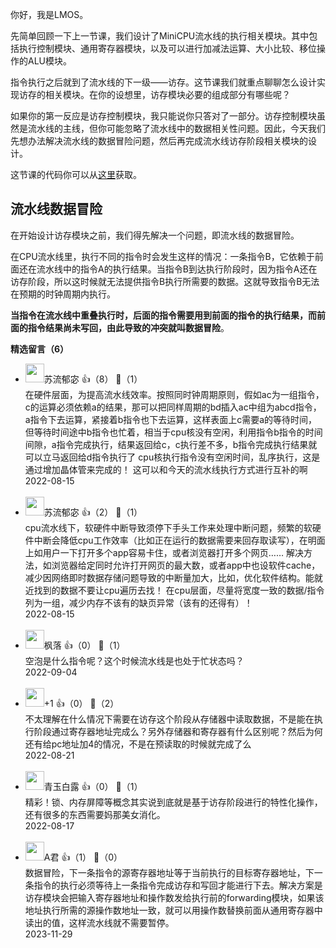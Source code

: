 你好，我是LMOS。

先简单回顾一下上一节课，我们设计了MiniCPU流水线的执行相关模块。其中包括执行控制模块、通用寄存器模块，以及可以进行加减法运算、大小比较、移位操作的ALU模块。

指令执行之后就到了流水线的下一级——访存。这节课我们就重点聊聊怎么设计实现访存的相关模块。在你的设想里，访存模块必要的组成部分有哪些呢？

如果你的第一反应是访存控制模块，我只能说你只答对了一部分。访存控制模块虽然是流水线的主线，但你可能忽略了流水线中的数据相关性问题。因此，今天我们先想办法解决流水线的数据冒险问题，然后再完成流水线访存阶段相关模块的设计。

这节课的代码你可以从[这里](https://gitee.com/lmos/Geek-time-computer-foundation/tree/master/lesson06~11/mini_cpu)获取。

## 流水线数据冒险

在开始设计访存模块之前，我们得先解决一个问题，即流水线的数据冒险。

在CPU流水线里，执行不同的指令时会发生这样的情况：一条指令B，它依赖于前面还在流水线中的指令A的执行结果。当指令B到达执行阶段时，因为指令A还在访存阶段，所以这时候就无法提供指令B执行所需要的数据。这就导致指令B无法在预期的时钟周期内执行。

**当指令在流水线中重叠执行时，后面的指令需要用到前面的指令的执行结果，而前面的指令结果尚未写回，由此导致的冲突就叫数据冒险**。
<div><strong>精选留言（6）</strong></div><ul>
<li><img src="https://static001.geekbang.org/account/avatar/00/29/a6/ad/e65aec4c.jpg" width="30px"><span>苏流郁宓</span> 👍（8） 💬（1）<div>在硬件层面，为提高流水线效率。按照同时钟周期原则，假如ac为一组指令，c的运算必须依赖a的结果，那可以把同样周期的bd插入ac中组为abcd指令，a指令下去运算，紧接着b指令也下去运算，这样表面上c需要a的等待时间，但等待时间途中b指令也忙着，相当于cpu核没有空闲，利用指令b指令的时间间隙，a指令完成执行，结果返回给c，c执行差不多，b指令完成执行结果就可以立马返回给d指令执行了
cpu核执行指令没有空闲时间，乱序执行，这是通过增加晶体管来完成的！
这可以和今天的流水线执行方式进行互补的啊</div>2022-08-15</li><br/><li><img src="https://static001.geekbang.org/account/avatar/00/29/a6/ad/e65aec4c.jpg" width="30px"><span>苏流郁宓</span> 👍（2） 💬（1）<div>cpu流水线下，软硬件中断导致须停下手头工作来处理中断问题，频繁的软硬件中断会降低cpu工作效率（比如正在运行的数据需要来回存取读写），在明面上如用户一下打开多个app容易卡住，或者浏览器打开多个网页……
解决方法，如浏览器给定同时允许打开网页的最大数，或者app中也设软件cache，减少因网络即时数据存储问题导致的中断量加大，比如，优化软件结构。能就近找到的数据不要让cpu遍历去找！
在cpu层面，尽量将宽度一致的数据&#47;指令列为一组，减少内存不该有的缺页异常（该有的还得有）！</div>2022-08-15</li><br/><li><img src="https://static001.geekbang.org/account/avatar/00/10/25/5a/750924af.jpg" width="30px"><span>枫落</span> 👍（0） 💬（1）<div>空泡是什么指令呢？这个时候流水线是也处于忙状态吗？</div>2022-09-04</li><br/><li><img src="" width="30px"><span>+1</span> 👍（0） 💬（2）<div>不太理解在什么情况下需要在访存这个阶段从存储器中读取数据，不是能在执行阶段通过寄存器地址完成么？另外存储器和寄存器有什么区别呢？然后为何还有给pc地址加4的情况，不是在预读取的时候就完成了么</div>2022-08-21</li><br/><li><img src="https://static001.geekbang.org/account/avatar/00/27/f8/2c/92969c48.jpg" width="30px"><span>青玉白露</span> 👍（0） 💬（1）<div>精彩！锁、内存屏障等概念其实说到底就是基于访存阶段进行的特性化操作，还有很多的东西需要妈那美女消化。</div>2022-08-17</li><br/><li><img src="https://static001.geekbang.org/account/avatar/00/1d/9a/89/babe8b52.jpg" width="30px"><span>A君</span> 👍（1） 💬（0）<div>数据冒险，下一条指令的源寄存器地址等于当前执行的目标寄存器地址，下一条指令的执行必须等待上一条指令完成访存和写回才能进行下去。解决方案是访存模块会把输入寄存器地址和操作数发给执行前的forwarding模块，如果该地址执行所需的源操作数地址一致，就可以用操作数替换前面从通用寄存器中读出的值，这样流水线就不需要暂停。</div>2023-11-29</li><br/>
</ul>
